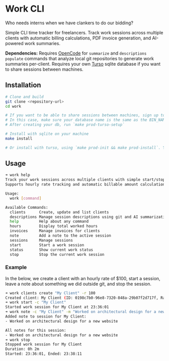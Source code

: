 # Work CLI

Who needs interns when we have clankers to do our bidding?

Simple CLI time tracker for freelancers. Track work sessions across multiple clients with automatic billing calculations, PDF invoice generation, and AI-powered work summaries.

**Dependencies:** Requires [OpenCode](https://github.com/sst/opencode) for `summarize` and `descriptions populate` commands that analyze local git repositories to generate work summaries per-client. Requires your own [Turso](https://turso.tech/) sqlite database if you want to share sessions between machines.

## Installation

```bash
# Clone and build
git clone <repository-url>
cd work

# If you want to be able to share sessions between machines, sign up to Turso and configure .env.mine with your database URL & turso token
# In this case, make sure your database name is the same as the BIN_NAME in .env
# After creating your db, run `make prod-turso-setup`

# Install with sqlite on your machine
make install

# Or install with turso, using `make prod-init && make prod-install`. You should only ever need to run `make prod-init` once.
```

## Usage

```bash
➜ work help
Track your work sessions across multiple clients with simple start/stop commands.
Supports hourly rate tracking and automatic billable amount calculations for freelance work.

Usage:
  work [command]

Available Commands:
  clients      Create, update and list clients
  descriptions Manage session descriptions using git and AI summarization
  help         Help about any command
  hours        Display total worked hours
  invoices     Manage invoices for clients
  note         Add a note to the active session
  sessions     Manage sessions
  start        Start a work session
  status       Show current work status
  stop         Stop the current work session
```

### Example

In the below, we create a client with an hourly rate of $100, start a session, leave a note about something we did outside git, and stop the session.

```bash
➜ work clients create "My Client" -r 100
Created client: My Client (ID: 0198c7b0-96e8-7320-848a-29b07f2d717f, Rate: $100.00/hr)
➜ work start -c "My Client"
Started work session for My Client at 23:36:01
➜ work note -c "My Client" -m "Worked on architectural design for a new website"
Added note to session for My Client:
- Worked on architectural design for a new website

All notes for this session:
- Worked on architectural design for a new website
➜ work stop
Stopped work session for My Client
Duration: 0h 2m
Started: 23:36:01, Ended: 23:38:11
```
